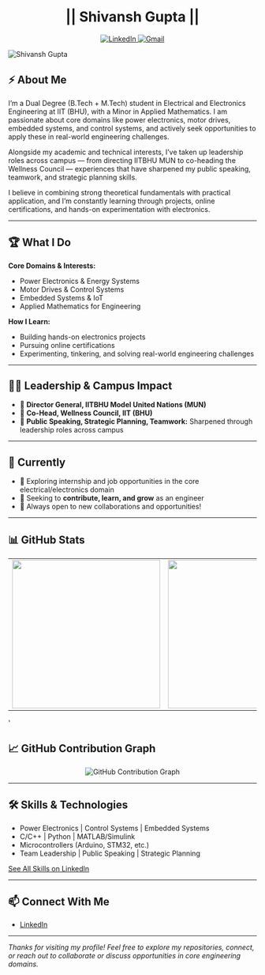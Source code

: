 
 <h1 align="center"> || Shivansh Gupta ||</h1> 
<p align="center">  
  
   <a href="https://www.linkedin.com/in/shivansh-gupta-700319216/">
    <img src="https://img.shields.io/badge/-LinkedIn-blue?style=for-the-badge&logo=linkedin&logoColor=white" alt="LinkedIn">
  </a>  
  <a href="mailto:shivansh.gupta.eee22@itbhu.ac.in">
    <img src="https://img.shields.io/badge/-Gmail-red?style=for-the-badge&logo=gmail&logoColor=white" alt="Gmail">
  </a>
</p>
<p align="left"> <img src="https://komarev.com/ghpvc/?username=Sgiitbhu&label=Profile%20views&color=0e75b6&style=flat" alt="Shivansh Gupta" /> </p>


## ⚡ About Me

I’m a Dual Degree (B.Tech + M.Tech) student in Electrical and Electronics Engineering at IIT (BHU), with a Minor in Applied Mathematics. I am passionate about core domains like power electronics, motor drives, embedded systems, and control systems, and actively seek opportunities to apply these in real-world engineering challenges.

Alongside my academic and technical interests, I’ve taken up leadership roles across campus — from directing IITBHU MUN to co-heading the Wellness Council — experiences that have sharpened my public speaking, teamwork, and strategic planning skills.

I believe in combining strong theoretical fundamentals with practical application, and I’m constantly learning through projects, online certifications, and hands-on experimentation with electronics.

---

## 🏆 What I Do

**Core Domains & Interests:**
- Power Electronics & Energy Systems
- Motor Drives & Control Systems
- Embedded Systems & IoT
- Applied Mathematics for Engineering

**How I Learn:**
- Building hands-on electronics projects
- Pursuing online certifications
- Experimenting, tinkering, and solving real-world engineering challenges

---

## 🧑‍💼 Leadership & Campus Impact

- 🎤 **Director General, IITBHU Model United Nations (MUN)**
- 🌱 **Co-Head, Wellness Council, IIT (BHU)**
- 💬 **Public Speaking, Strategic Planning, Teamwork:** Sharpened through leadership roles across campus

---

## 🚀 Currently

- 🌟 Exploring internship and job opportunities in the core electrical/electronics domain  
- 🤝 Seeking to **contribute, learn, and grow** as an engineer  
- 💬 Always open to new collaborations and opportunities!

---
## 📊 GitHub Stats  

<div align="center">
  <table>
    <tr>
      <td><img src="https://github-readme-stats.vercel.app/api?username=Sgiitbhu&theme=vue-dark&show_icons=true&hide_border=true&count_private=true" width="300px"/></td>
      <td><img src="https://github-readme-streak-stats.herokuapp.com/?user=Sgiitbhu&theme=vue-dark&hide_border=true" width="300px"/></td>
      <td><img src="https://github-readme-stats.vercel.app/api/top-langs/?username=Sgiitbhu&theme=vue-dark&show_icons=true&hide_border=true&layout=compact" width="300px"/></td>
    </tr>
  </table>
</div>'

## 📈 GitHub Contribution Graph

<div align="center">
  <img src="https://github-readme-activity-graph.vercel.app/graph?username=Sgiitbhu&theme=tokyo-night&hide_border=true" alt="GitHub Contribution Graph" />
</div>

---

## 🛠️ Skills & Technologies

- Power Electronics | Control Systems | Embedded Systems
- C/C++ | Python | MATLAB/Simulink
- Microcontrollers (Arduino, STM32, etc.)
- Team Leadership | Public Speaking | Strategic Planning

[See All Skills on LinkedIn](https://www.linkedin.com/in/shivansh-gupta-700319216/details/skills/)

---

## 📫 Connect With Me

- [LinkedIn](https://www.linkedin.com/in/shivansh-gupta-700319216/)

---

_Thanks for visiting my profile! Feel free to explore my repositories, connect, or reach out to collaborate or discuss opportunities in core engineering domains._

